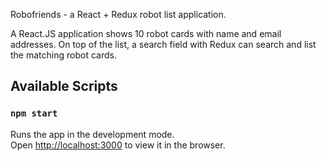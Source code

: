 Robofriends - a React + Redux robot list application.

A React.JS application shows 10 robot cards with name and email addresses. On top of the list, a search field with Redux can search and list the matching robot cards.

## Available Scripts

### `npm start`

Runs the app in the development mode.<br />
Open [http://localhost:3000](http://localhost:3000) to view it in the browser.